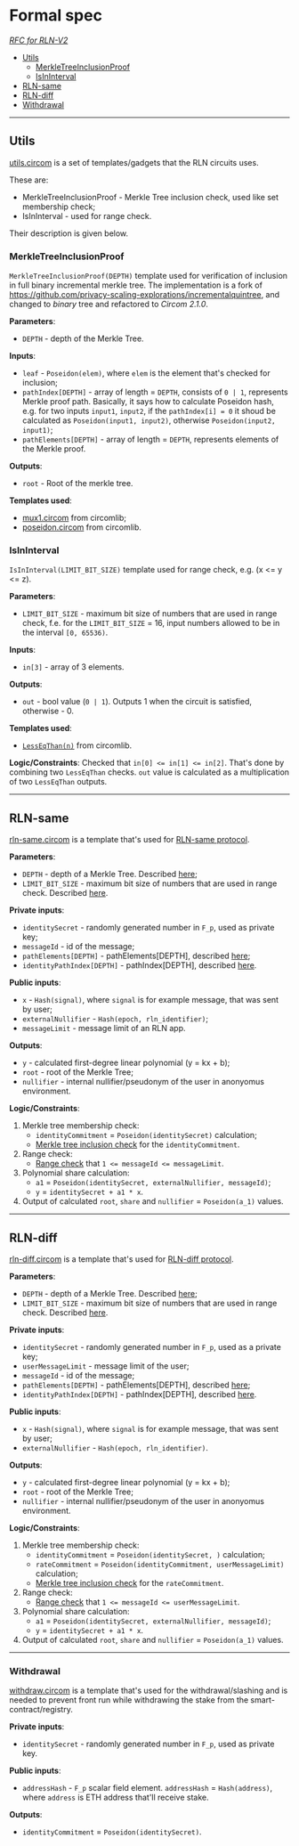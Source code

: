 # Formal spec

*[RFC for RLN-V2](https://rfc.vac.dev/spec/58/)*

- [Utils](#utils-templates)
    - [MerkleTreeInclusionProof](#merkletreeinclusionproof)
    - [IsInInterval](#isininterval)
- [RLN-same](#rln-same-templates)
- [RLN-diff](#rln-diff-templates)
- [Withdrawal](#withdrawal)

___

## Utils

[utils.circom](https://github.com/Rate-Limiting-Nullifier/rln-circuits-v2/blob/main/circuits/utils.circom) is a set of templates/gadgets that the RLN circuits uses.

These are: 
* MerkleTreeInclusionProof - Merkle Tree inclusion check, used like set membership check;
* IsInInterval - used for range check.

Their description is given below.

### MerkleTreeInclusionProof

`MerkleTreeInclusionProof(DEPTH)` template used for verification of inclusion in full binary incremental merkle tree. The implementation is a fork of https://github.com/privacy-scaling-explorations/incrementalquintree, and changed to *binary* tree and refactored to *Circom 2.1.0*.

**Parameters**:
* `DEPTH` - depth of the Merkle Tree.

**Inputs**:
* `leaf` - `Poseidon(elem)`, where `elem` is the element that's checked for inclusion;
* `pathIndex[DEPTH]` - array of length = `DEPTH`, consists of `0 | 1`, represents Merkle proof path. 
Basically, it says how to calculate Poseidon hash, e.g. for two inputs `input1`, `input2`, if the `pathIndex[i] = 0` it shoud be calculated as `Poseidon(input1, input2)`, otherwise `Poseidon(input2, input1)`;
* `pathElements[DEPTH]` - array of length = `DEPTH`, represents elements of the Merkle proof.

**Outputs**:
* `root` - Root of the merkle tree.

**Templates used**:
* [mux1.circom](https://github.com/iden3/circomlib/blob/master/circuits/mux1.circom) from circomlib;
* [poseidon.circom](https://github.com/iden3/circomlib/blob/master/circuits/poseidon.circom) from circomlib.

### IsInInterval

`IsInInterval(LIMIT_BIT_SIZE)` template used for range check, e.g. (x <= y <= z).

**Parameters**:
* `LIMIT_BIT_SIZE` - maximum bit size of numbers that are used in range check, f.e. for the `LIMIT_BIT_SIZE` = 16, input numbers allowed to be in the interval `[0, 65536)`.

**Inputs**:
* `in[3]` - array of 3 elements.

**Outputs**:
* `out` - bool value (`0 | 1`). Outputs 1 when the circuit is satisfied, otherwise - 0.

**Templates used**:
* [`LessEqThan(n)`](https://github.com/iden3/circomlib/blob/master/circuits/comparators.circom#L105) from circomlib.

**Logic/Constraints**:
Checked that `in[0] <= in[1] <= in[2]`. That's done by combining two `LessEqThan` checks. 
`out` value is calculated as a multiplication of two `LessEqThan` outputs.

___

## RLN-same

[rln-same.circom](https://github.com/Rate-Limiting-Nullifier/rln-circuits-v2/blob/main/circuits/rln-same.circom) is a template that's used for [RLN-same protocol](https://rfc.vac.dev/spec/58/#rln-same-flow). 

**Parameters**:
* `DEPTH` - depth of a Merkle Tree. Described [here](#merkletreeinclusionproof);
* `LIMIT_BIT_SIZE` - maximum bit size of numbers that are used in range check. Described [here](#isininterval).

**Private inputs**:
* `identitySecret` - randomly generated number in `F_p`, used as private key;
* `messageId` - id of the message;
* `pathElements[DEPTH]` - pathElements[DEPTH], described [here](#merkletreeinclusionproof);
* `identityPathIndex[DEPTH]` - pathIndex[DEPTH], described [here](#merkletreeinclusionproof).

**Public inputs**:
* `x` - `Hash(signal)`, where `signal` is for example message, that was sent by user;
* `externalNullifier` - `Hash(epoch, rln_identifier)`;
* `messageLimit` - message limit of an RLN app.

**Outputs**:
* `y` - calculated first-degree linear polynomial (y = kx + b);
* `root` - root of the Merkle Tree;
* `nullifier` - internal nullifier/pseudonym of the user in anonyomus environment.

**Logic/Constraints**:
1. Merkle tree membership check:
    * `identityCommitment` = `Poseidon(identitySecret)` calculation;
    * [Merkle tree inclusion check](#merkletreeinclusionproof) for the `identityCommitment`.
2. Range check:
    * [Range check](#isininterval) that `1 <= messageId <= messageLimit`.
3. Polynomial share calculation:
    * `a1` = `Poseidon(identitySecret, externalNullifier, messageId)`;
    * `y` = `identitySecret + a1 * x`.
4. Output of calculated `root`, `share` and `nullifier` = `Poseidon(a_1)` values.

___

## RLN-diff

[rln-diff.circom](https://github.com/Rate-Limiting-Nullifier/rln-circuits-v2/blob/main/circuits/rln-diff.circom) is a template that's used for [RLN-diff protocol](https://rfc.vac.dev/spec/58/#rln-diff-flow). 

**Parameters**:
* `DEPTH` - depth of a Merkle Tree. Described [here](#merkletreeinclusionproof);
* `LIMIT_BIT_SIZE` - maximum bit size of numbers that are used in range check. Described [here](#isininterval).

**Private inputs**:
* `identitySecret` - randomly generated number in `F_p`, used as a private key;
* `userMessageLimit` - message limit of the user;
* `messageId` - id of the message;
* `pathElements[DEPTH]` - pathElements[DEPTH], described [here](#merkletreeinclusionproof);
* `identityPathIndex[DEPTH]` - pathIndex[DEPTH], described [here](#merkletreeinclusionproof).

**Public inputs**:
* `x` - `Hash(signal)`, where `signal` is for example message, that was sent by user;
* `externalNullifier` - `Hash(epoch, rln_identifier)`.

**Outputs**:
* `y` - calculated first-degree linear polynomial (y = kx + b);
* `root` - root of the Merkle Tree;
* `nullifier` - internal nullifier/pseudonym of the user in anonyomus environment.

**Logic/Constraints**:
1. Merkle tree membership check:
    * `identityCommitment` = `Poseidon(identitySecret, )` calculation;
    * `rateCommitment` = `Poseidon(identityCommitment, userMessageLimit)` calculation;
    * [Merkle tree inclusion check](#merkletreeinclusionproof) for the `rateCommitment`.
2. Range check:
    * [Range check](#isininterval) that `1 <= messageId <= userMessageLimit`.
3. Polynomial share calculation:
    * `a1` = `Poseidon(identitySecret, externalNullifier, messageId)`;
    * `y` = `identitySecret + a1 * x`.
4. Output of calculated `root`, `share` and `nullifier` = `Poseidon(a_1)` values.

___

### Withdrawal

[withdraw.circom](https://github.com/Rate-Limiting-Nullifier/rln-circuits-v2/blob/main/circuits/withdraw.circom) is a template that's used for the withdrawal/slashing and is needed to prevent front run while withdrawing the stake from the smart-contract/registry. 

**Private inputs**:
* `identitySecret` - randomly generated number in `F_p`, used as private key.

**Public inputs**:
* `addressHash` - `F_p` scalar field element. `addressHash` = `Hash(address)`, where `address` is ETH address that'll receive stake. 

**Outputs**:
* `identityCommitment` = `Poseidon(identitySecret)`.